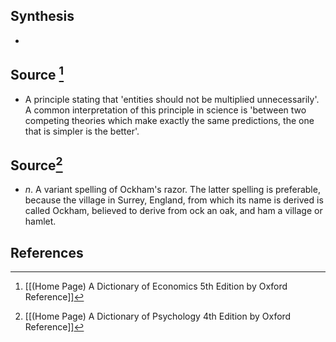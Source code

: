 ## Synthesis
- 
## Source [^1]
- A principle stating that 'entities should not be multiplied unnecessarily'. A common interpretation of this principle in science is 'between two competing theories which make exactly the same predictions, the one that is simpler is the better'.
## Source[^2]
- $n$. A variant spelling of Ockham's razor. The latter spelling is preferable, because the village in Surrey, England, from which its name is derived is called Ockham, believed to derive from ock an oak, and ham a village or hamlet.
## References

[^1]: [[(Home Page) A Dictionary of Economics 5th Edition by Oxford Reference]]
[^2]: [[(Home Page) A Dictionary of Psychology 4th Edition by Oxford Reference]]